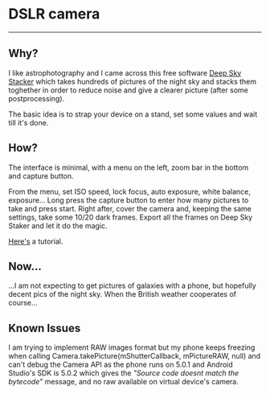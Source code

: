 <h1>DSLR camera</h1>
<hr/>
<p>
	<h2>Why?</h2>
	<p>I like astrophotography and I came across this free software <a href="http://deepskystacker.free.fr">Deep Sky Stacker</a> which takes hundreds of pictures of the night sky and stacks them toghether in order to reduce noise and give a clearer picture (after some postprocessing).</p>
	<p>The basic idea is to strap your device on a stand, set some values and wait till it's done.</p>

</p>
<p>
	<h2>How?</h2>
	<p>The interface is minimal, with a menu on the left, zoom bar in the bottom and capture button.</p>
	<p>From the menu, set ISO speed, lock focus, auto exposure, white balance, exposure... Long press the capture button to enter how many pictures to take and press start. Right after, cover the camera and, keeping the same settings, take some 10/20 dark frames. Export all the frames on Deep Sky Staker and let it do the magic.</p>
  


<a href="https://www.youtube.com/watch?v=e0JSTF8SGi4">Here's</a> a tutorial.

<h2>Now...</h2>
<p>...I am not expecting to get pictures of galaxies with a phone, but hopefully decent pics of the night sky. When the British weather cooperates of course...</p>

<h2>Known Issues</h2>
<p>I am trying to implement RAW images format but my phone keeps freezing when calling 
Camera.takePicture(mShutterCallback, mPictureRAW, null) and can't debug the Camera API as the phone runs on 5.0.1 and 
Android Studio's SDK is 5.0.2 which gives the  <i>"Source code doesnt match the bytecode"</i> message, 
and no raw available on virtual device's camera.</p>

